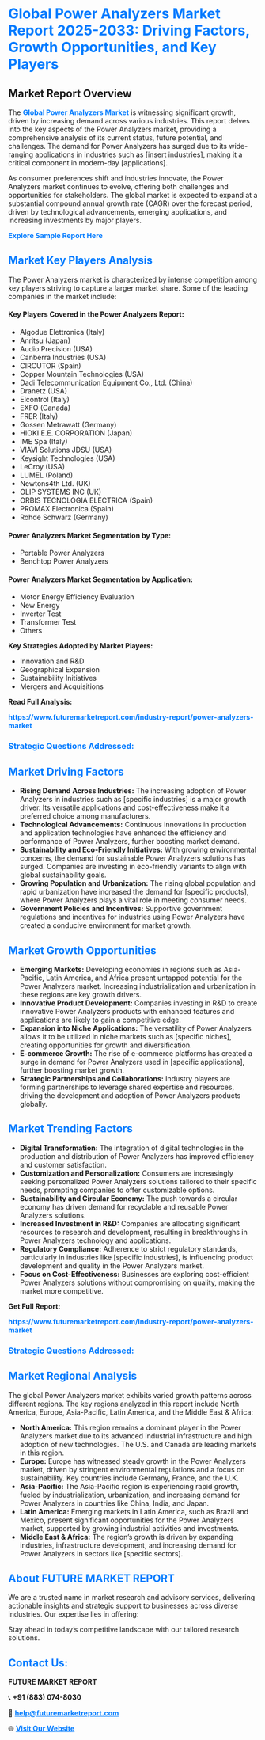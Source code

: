 <h1 style="color: #007BFF;">Global Power Analyzers Market Report 2025-2033: Driving Factors, Growth Opportunities, and Key Players</h1>

<section id="overview">
<h2>Market Report Overview</h2>
<p>The <a href="https://www.futuremarketreport.com/industry-report/power-analyzers-market" style="color: #007BFF; text-decoration: none;"><strong>Global Power Analyzers Market</strong></a> is witnessing significant growth, driven by increasing demand across various industries. This report delves into the key aspects of the Power Analyzers market, providing a comprehensive analysis of its current status, future potential, and challenges. The demand for Power Analyzers has surged due to its wide-ranging applications in industries such as [insert industries], making it a critical component in modern-day [applications].</p>
<p>As consumer preferences shift and industries innovate, the Power Analyzers market continues to evolve, offering both challenges and opportunities for stakeholders. The global market is expected to expand at a substantial compound annual growth rate (CAGR) over the forecast period, driven by technological advancements, emerging applications, and increasing investments by major players.</p>
</section>

<section id="overview">
<p><a href="https://www.futuremarketreport.com/request-sample/reportId=97759" style="color: #007BFF; text-decoration: none;"><strong>Explore Sample Report Here</strong></a></p>
</section>

<section id="key-players">
<h2 style="color: #007BFF;">Market Key Players Analysis</h2>
<p>The Power Analyzers market is characterized by intense competition among key players striving to capture a larger market share. Some of the leading companies in the market include:</p>
<h4>Key Players Covered in the Power Analyzers Report:</h4>
<ul><li>Algodue Elettronica (Italy)</li><li>Anritsu (Japan)</li><li>Audio Precision (USA)</li><li>Canberra Industries (USA)</li><li>CIRCUTOR (Spain)</li><li>Copper Mountain Technologies (USA)</li><li>Dadi Telecommunication Equipment Co., Ltd. (China)</li><li>Dranetz (USA)</li><li>Elcontrol (Italy)</li><li>EXFO (Canada)</li><li>FRER (Italy)</li><li>Gossen Metrawatt (Germany)</li><li>HIOKI E.E. CORPORATION (Japan)</li><li>IME Spa (Italy)</li><li>VIAVI Solutions JDSU (USA)</li><li>Keysight Technologies (USA)</li><li>LeCroy (USA)</li><li>LUMEL (Poland)</li><li>Newtons4th Ltd. (UK)</li><li>OLIP SYSTEMS INC (UK)</li><li>ORBIS TECNOLOGIA ELECTRICA (Spain)</li><li>PROMAX Electronica (Spain)</li><li>Rohde Schwarz (Germany)</li></ul>
<h4>Power Analyzers Market Segmentation by Type:</h4>
<ul><li>Portable Power Analyzers</li><li>Benchtop Power Analyzers</li></ul>

<h4>Power Analyzers Market Segmentation by Application:</h4>
<ul><li>Motor Energy Efficiency Evaluation</li><li>New Energy</li><li>Inverter Test</li><li>Transformer Test</li><li>Others</li></ul>
<p><strong>Key Strategies Adopted by Market Players:</strong></p>
<ul>
<li>Innovation and R&D</li>
<li>Geographical Expansion</li>
<li>Sustainability Initiatives</li>
<li>Mergers and Acquisitions</li>
</ul>
</section>

<section>
<p><strong>Read Full Analysis: </strong></p><a href="https://www.futuremarketreport.com/industry-report/power-analyzers-market" style="color: #007BFF; text-decoration: none;"><strong>https://www.futuremarketreport.com/industry-report/power-analyzers-market</strong></a>
<h3 style="color: #007BFF;">Strategic Questions Addressed:</h3>
</section>

<section id="driving-factors">
<h2 style="color: #007BFF;">Market Driving Factors</h2>
<ul>
<li><strong>Rising Demand Across Industries:</strong> The increasing adoption of Power Analyzers in industries such as [specific industries] is a major growth driver. Its versatile applications and cost-effectiveness make it a preferred choice among manufacturers.</li>
<li><strong>Technological Advancements:</strong> Continuous innovations in production and application technologies have enhanced the efficiency and performance of Power Analyzers, further boosting market demand.</li>
<li><strong>Sustainability and Eco-Friendly Initiatives:</strong> With growing environmental concerns, the demand for sustainable Power Analyzers solutions has surged. Companies are investing in eco-friendly variants to align with global sustainability goals.</li>
<li><strong>Growing Population and Urbanization:</strong> The rising global population and rapid urbanization have increased the demand for [specific products], where Power Analyzers plays a vital role in meeting consumer needs.</li>
<li><strong>Government Policies and Incentives:</strong> Supportive government regulations and incentives for industries using Power Analyzers have created a conducive environment for market growth.</li>
</ul>
</section>

<section id="growth-opportunities">
<h2 style="color: #007BFF;">Market Growth Opportunities</h2>
<ul>
<li><strong>Emerging Markets:</strong> Developing economies in regions such as Asia-Pacific, Latin America, and Africa present untapped potential for the Power Analyzers market. Increasing industrialization and urbanization in these regions are key growth drivers.</li>
<li><strong>Innovative Product Development:</strong> Companies investing in R&D to create innovative Power Analyzers products with enhanced features and applications are likely to gain a competitive edge.</li>
<li><strong>Expansion into Niche Applications:</strong> The versatility of Power Analyzers allows it to be utilized in niche markets such as [specific niches], creating opportunities for growth and diversification.</li>
<li><strong>E-commerce Growth:</strong> The rise of e-commerce platforms has created a surge in demand for Power Analyzers used in [specific applications], further boosting market growth.</li>
<li><strong>Strategic Partnerships and Collaborations:</strong> Industry players are forming partnerships to leverage shared expertise and resources, driving the development and adoption of Power Analyzers products globally.</li>
</ul>
</section>

<section id="trending-factors">
<h2 style="color: #007BFF;">Market Trending Factors</h2>
<ul>
<li><strong>Digital Transformation:</strong> The integration of digital technologies in the production and distribution of Power Analyzers has improved efficiency and customer satisfaction.</li>
<li><strong>Customization and Personalization:</strong> Consumers are increasingly seeking personalized Power Analyzers solutions tailored to their specific needs, prompting companies to offer customizable options.</li>
<li><strong>Sustainability and Circular Economy:</strong> The push towards a circular economy has driven demand for recyclable and reusable Power Analyzers solutions.</li>
<li><strong>Increased Investment in R&D:</strong> Companies are allocating significant resources to research and development, resulting in breakthroughs in Power Analyzers technology and applications.</li>
<li><strong>Regulatory Compliance:</strong> Adherence to strict regulatory standards, particularly in industries like [specific industries], is influencing product development and quality in the Power Analyzers market.</li>
<li><strong>Focus on Cost-Effectiveness:</strong> Businesses are exploring cost-efficient Power Analyzers solutions without compromising on quality, making the market more competitive.</li>
</ul>
</section>

<section>
<p><strong>Get Full Report: </strong></p><a href="https://www.futuremarketreport.com/industry-report/power-analyzers-market" style="color: #007BFF; text-decoration: none;"><strong>https://www.futuremarketreport.com/industry-report/power-analyzers-market</strong></a>
<h3 style="color: #007BFF;">Strategic Questions Addressed:</h3>
</section>


<section id="regional-analysis">
<h2 style="color: #007BFF;">Market Regional Analysis</h2>
<p>The global Power Analyzers market exhibits varied growth patterns across different regions. The key regions analyzed in this report include North America, Europe, Asia-Pacific, Latin America, and the Middle East & Africa:</p>
<ul>
<li><strong>North America:</strong> This region remains a dominant player in the Power Analyzers market due to its advanced industrial infrastructure and high adoption of new technologies. The U.S. and Canada are leading markets in this region.</li>
<li><strong>Europe:</strong> Europe has witnessed steady growth in the Power Analyzers market, driven by stringent environmental regulations and a focus on sustainability. Key countries include Germany, France, and the U.K.</li>
<li><strong>Asia-Pacific:</strong> The Asia-Pacific region is experiencing rapid growth, fueled by industrialization, urbanization, and increasing demand for Power Analyzers in countries like China, India, and Japan.</li>
<li><strong>Latin America:</strong> Emerging markets in Latin America, such as Brazil and Mexico, present significant opportunities for the Power Analyzers market, supported by growing industrial activities and investments.</li>
<li><strong>Middle East & Africa:</strong> The region’s growth is driven by expanding industries, infrastructure development, and increasing demand for Power Analyzers in sectors like [specific sectors].</li>
</ul>
</section>

<footer>
<h2 style="color: #007BFF;">About FUTURE MARKET REPORT</h2>
<p>We are a trusted name in market research and advisory services, delivering actionable insights and strategic support to businesses across diverse industries. Our expertise lies in offering:</p>

<p>Stay ahead in today’s competitive landscape with our tailored research solutions.</p>

<h2 style="color: #007BFF;">Contact Us:</h2>
<p><strong>FUTURE MARKET REPORT</strong></p>
<p>📞 <strong>+91 (883) 074-8030</strong></p>
<p>📧 <strong><a href="mailto:help@futuremarketreport.com" style="color: #007BFF;">help@futuremarketreport.com</a></strong></p>
<p>🌐 <strong><a href="https://www.futuremarketreport.com/" style="color: #007BFF;">Visit Our Website</a></strong></p>
</footer>